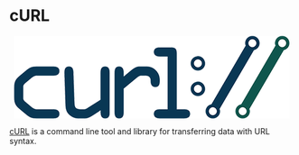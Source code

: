 # cURL

<p align="center"><img align="center" src="curl.png"></p>

[cURL](https://curl.se/) is a command line tool and library for transferring data with URL syntax.
